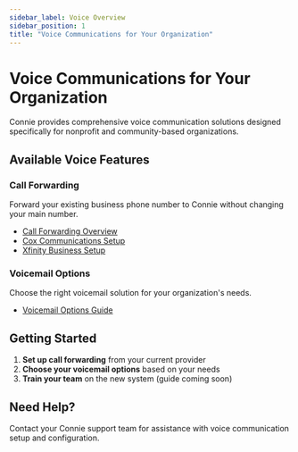 ```yaml
---
sidebar_label: Voice Overview
sidebar_position: 1
title: "Voice Communications for Your Organization"
---
```


# Voice Communications for Your Organization

Connie provides comprehensive voice communication solutions designed specifically for nonprofit and community-based organizations.

## Available Voice Features

### Call Forwarding
Forward your existing business phone number to Connie without changing your main number.
- [Call Forwarding Overview](/end-users/cbo-admins/channels/voice/call-forwarding/)
- [Cox Communications Setup](/end-users/cbo-admins/channels/voice/call-forwarding/cox-communications)
- [Xfinity Business Setup](/end-users/cbo-admins/channels/voice/call-forwarding/xfinity-business)

### Voicemail Options
Choose the right voicemail solution for your organization's needs.
- [Voicemail Options Guide](/end-users/cbo-admins/channels/voice/voicemail/voicemail-options-guide)

## Getting Started

1. **Set up call forwarding** from your current provider
2. **Choose your voicemail options** based on your needs
3. **Train your team** on the new system (guide coming soon)

## Need Help?

Contact your Connie support team for assistance with voice communication setup and configuration.